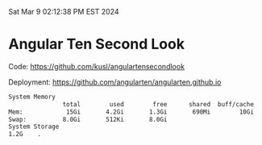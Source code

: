 Sat Mar  9 02:12:38 PM EST 2024

# Angular Ten Second Look

Code: https://github.com/kusl/angulartensecondlook

Deployment: https://github.com/angularten/angularten.github.io

```bash
System Memory
               total        used        free      shared  buff/cache   available
Mem:            15Gi       4.2Gi       1.3Gi       690Mi        10Gi        11Gi
Swap:          8.0Gi       512Ki       8.0Gi
System Storage
1.2G	.
